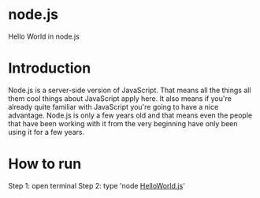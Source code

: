 # node.js
Hello World in node.js

# Introduction
Node.js is a server-side version of JavaScript. That means all the things all them cool things about JavaScript apply here. It also means if you're already quite familiar with JavaScript you're going to have a nice advantage. Node.js is only a few years old and that means even the people that have been working with it from the very beginning have only been using it for a few years.

# How to run 
Step 1: open terminal 
Step 2: type 'node [HelloWorld.js](https://pages.github.com/)'
